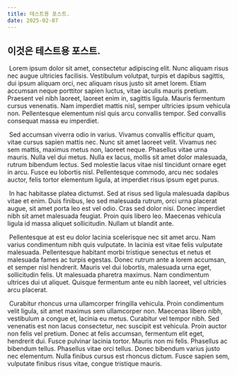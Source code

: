 ```yaml
---
title: 테스트용 포스트.
date: 2025-02-07
---
```


## 이것은 테스트용 포스트.

&nbsp;Lorem ipsum dolor sit amet, consectetur adipiscing elit. Nunc aliquam risus nec augue ultricies facilisis. Vestibulum volutpat, turpis et dapibus sagittis, dui ipsum aliquam orci, nec aliquam risus justo sit amet lorem. Etiam accumsan neque porttitor sapien luctus, vitae iaculis mauris pretium. Praesent vel nibh laoreet, laoreet enim in, sagittis ligula. Mauris fermentum cursus venenatis. Nam imperdiet mattis nisl, semper ultricies ipsum vehicula non. Pellentesque elementum nisl quis arcu convallis tempor. Sed convallis consequat massa eu imperdiet.  

&nbsp;Sed accumsan viverra odio in varius. Vivamus convallis efficitur quam, vitae cursus sapien mattis nec. Nunc sit amet laoreet velit. Vivamus nec sem mattis, maximus metus non, laoreet neque. Phasellus vitae urna mauris. Nulla vel dui metus. Nulla ex lacus, mollis sit amet dolor malesuada, rutrum bibendum lectus. Sed molestie lacus vitae nisl tincidunt ornare eget in arcu. Fusce eu lobortis nisl. Pellentesque commodo, arcu nec sodales auctor, felis tortor elementum ligula, at imperdiet risus ipsum eget purus.  

&nbsp;In hac habitasse platea dictumst. Sed at risus sed ligula malesuada dapibus vitae et enim. Duis finibus, leo sed malesuada rutrum, orci urna placerat augue, sit amet porta leo est vel odio. Cras sed dolor nisi. Donec imperdiet nibh sit amet malesuada feugiat. Proin quis libero leo. Maecenas vehicula ligula id massa aliquet sollicitudin. Nullam ut blandit ante.  

&nbsp;Pellentesque at est eu dolor lacinia scelerisque nec sit amet arcu. Nam varius condimentum nibh quis vulputate. In lacinia est vitae felis vulputate malesuada. Pellentesque habitant morbi tristique senectus et netus et malesuada fames ac turpis egestas. Donec rutrum ante a lorem accumsan, et semper nisl hendrerit. Mauris vel dui lobortis, malesuada urna eget, sollicitudin felis. Ut malesuada pharetra maximus. Nam condimentum ultrices dui ut aliquet. Quisque fermentum ante eu nibh laoreet, vel ultricies arcu placerat.  

&nbsp;Curabitur rhoncus urna ullamcorper fringilla vehicula. Proin condimentum velit ligula, sit amet maximus sem ullamcorper non. Maecenas libero nibh, vestibulum a congue et, lacinia eu metus. Curabitur vel tempor nibh. Sed venenatis est non lacus consectetur, nec suscipit est vehicula. Proin auctor non felis vel pretium. Donec at felis accumsan, fermentum elit eget, hendrerit dui. Fusce pulvinar lacinia tortor. Mauris non mi felis. Phasellus ac bibendum tellus. Phasellus vitae orci tellus. Donec bibendum varius justo nec elementum. Nulla finibus cursus est rhoncus dictum. Fusce sapien sem, vulputate finibus risus vitae, congue tristique mauris.  